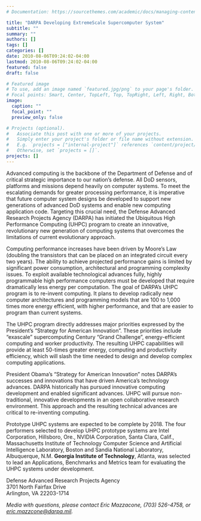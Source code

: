 ```yaml
---
# Documentation: https://sourcethemes.com/academic/docs/managing-content/

title: "DARPA Developing ExtremeScale Supercomputer System"
subtitle: ""
summary: ""
authors: []
tags: []
categories: []
date: 2010-08-06T09:24:02-04:00
lastmod: 2010-08-06T09:24:02-04:00
featured: false
draft: false

# Featured image
# To use, add an image named `featured.jpg/png` to your page's folder.
# Focal points: Smart, Center, TopLeft, Top, TopRight, Left, Right, BottomLeft, Bottom, BottomRight.
image:
  caption: ""
  focal_point: ""
  preview_only: false

# Projects (optional).
#   Associate this post with one or more of your projects.
#   Simply enter your project's folder or file name without extension.
#   E.g. `projects = ["internal-project"]` references `content/project/deep-learning/index.md`.
#   Otherwise, set `projects = []`.
projects: []
---
```


Advanced computing is the backbone of the Department of Defense and of critical strategic importance to our nation’s defense. All DoD sensors, platforms and missions depend heavily on computer systems. To meet the escalating demands for greater processing performance, it is imperative that future computer system designs be developed to support new generations of advanced DoD systems and enable new computing application code. Targeting this crucial need, the Defense Advanced Research Projects Agency (DARPA) has initiated the Ubiquitous High Performance Computing (UHPC) program to create an innovative, revolutionary new generation of computing systems that overcomes the limitations of current evolutionary approach.

Computing performance increases have been driven by Moore’s Law (doubling the transistors that can be placed on an integrated circuit every two years). The ability to achieve projected performance gains is limited by significant power consumption, architectural and programming complexity issues. To exploit available technological advances fully, highly programmable high performance computers must be developed that require dramatically less energy per computation. The goal of DARPA’s UHPC program is to re-invent computing. It plans to develop radically new computer architectures and programming models that are 100 to 1,000 times more energy efficient, with higher performance, and that are easier to program than current systems.

The UHPC program directly addresses major priorities expressed by the President’s “Strategy for American Innovation”. These priorities include “exascale” supercomputing Century “Grand Challenge”, energy-efficient computing and worker productivity. The resulting UHPC capabilities will provide at least 50-times greater energy, computing and productivity efficiency, which will slash the time needed to design and develop complex computing applications.

President Obama’s “Strategy for American Innovation” notes DARPA’s successes and innovations that have driven America’s technology advances. DARPA historically has pursued innovative computing development and enabled significant advances. UHPC will pursue non-traditional, innovative developments in an open collaborative research environment. This approach and the resulting technical advances are critical to re-inventing computing.

Prototype UHPC systems are expected to be complete by 2018. The four performers selected to develop UHPC prototype systems are Intel Corporation, Hillsboro, Ore., NVIDIA Corporation, Santa Clara, Calif., Massachusetts Institute of Technology Computer Science and Artificial Intelligence Laboratory, Boston and Sandia National Laboratory, Albuquerque, N.M. **Georgia Institute of Technology**, Atlanta, was selected to lead an Applications, Benchmarks and Metrics team for evaluating the UHPC systems under development.

Defense Advanced Research Projects Agency   
3701 North Fairfax Drive   
Arlington, VA 22203-1714   

*Media with questions, please contact Eric Mazzacone, (703) 526-4758, or eric.mazzcone@darpa.mil.*